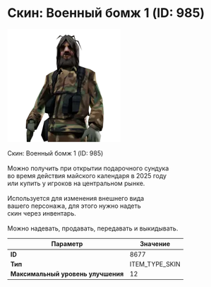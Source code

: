 # Скин: Военный бомж 1 (ID: 985)

![Item Image](../img/8677.webp?raw=true)

Скин: Военный бомж 1 (ID: 985)<br><br>Можно получить при открытии подарочного сундука<br>во время действия майского календаря в 2025 году<br>или купить у игроков на центральном рынке.<br><br>Используется для изменения внешнего вида<br>вашего персонажа, для этого нужно надеть<br>скин через инвентарь.<br><br>Можно надевать, продавать, передавать и выкидывать.


| Параметр | Значение |
|----------|----------|
| **ID** | 8677 |
| **Тип** | ITEM_TYPE_SKIN |
| **Максимальный уровень улучшения** | 12 |

